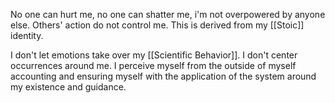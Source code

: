 No one can hurt me, no one can shatter me, i'm not overpowered by anyone else. Others' action do not control me. This is derived from my [[Stoic]] identity.

I don't let emotions take over my [[Scientific Behavior]]. I don't center occurrences around me. I perceive myself from the outside of myself accounting and ensuring myself with the application of the system around my existence and guidance.